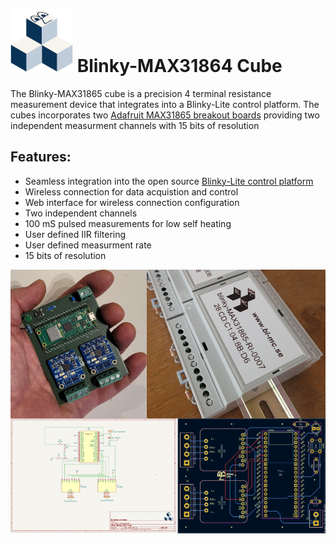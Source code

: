 # ![](blinkyLogo.png)   Blinky-MAX31864 Cube # 
The Blinky-MAX31865 cube is a precision 4 terminal resistance measurement device that integrates into a Blinky-Lite control platform. The cubes incorporates two [Adafruit MAX31865 breakout boards](https://www.adafruit.com/product/3648) providing two independent measurment channels with 15 bits of resolution

## Features: ##
- Seamless integration into the open source [Blinky-Lite control platform](https://www.blinky-lite.se/) 
- Wireless connection for data acquistion and control
- Web interface for wireless connection configuration
- Two independent channels
- 100 mS pulsed measurements for low self heating
- User defined IIR filtering
- User defined measurment rate
- 15 bits of resolution

![](BlinkyMAX31865CubePhoto.png)

